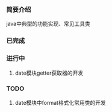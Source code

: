 ### 简要介绍
java中典型的功能实现、常见工具类

### 已完成


### 进行中
1. date模块getter获取器的开发

### TODO
1. date模块中format格式化常用类的开发